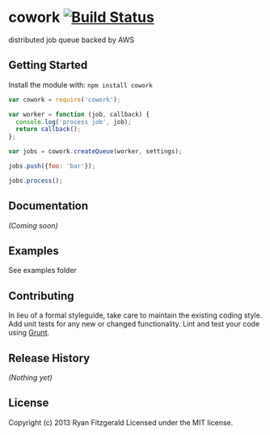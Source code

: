 # cowork [![Build Status](https://secure.travis-ci.org/ryanfitz/node-cowork.png?branch=master)](http://travis-ci.org/ryanfitz/node-cowork)

distributed job queue backed by AWS

## Getting Started
Install the module with: `npm install cowork`

```javascript
var cowork = require('cowork');

var worker = function (job, callback) {
  console.log('process job', job);
  return callback();
};

var jobs = cowork.createQueue(worker, settings);

jobs.push({foo: 'bar'});

jobs.process();
```

## Documentation
_(Coming soon)_

## Examples
See examples folder

## Contributing
In lieu of a formal styleguide, take care to maintain the existing coding style. Add unit tests for any new or changed functionality. Lint and test your code using [Grunt](http://gruntjs.com/).

## Release History
_(Nothing yet)_

## License
Copyright (c) 2013 Ryan Fitzgerald
Licensed under the MIT license.
